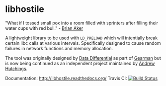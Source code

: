 # libhostile

"What if I tossed small pox into a room filled with sprinters after filling their water cups with red bull." - [Brian Aker](https://twitter.com/brianaker/status/301262430116405250)

A lightweight library to be used with `LD_PRELOAD` which will intentially break certain libc calls at various intervals. Specifically designed to cause random failures in network functions and memory allocation.

The tool was originally designed by [Data Differential](http://www.datadifferential.com/) as part of [Gearman](http://gearman.org/) but is now being continued as an independent project maintained by [Andrew Hutchings](https://github.com/LinuxJedi).

Documentation: <http://libhostile.readthedocs.org/>
Travis CI: [![Build Status](https://travis-ci.org/libhostile/libhostile.svg)](https://travis-ci.org/libhostile/libhostile)
